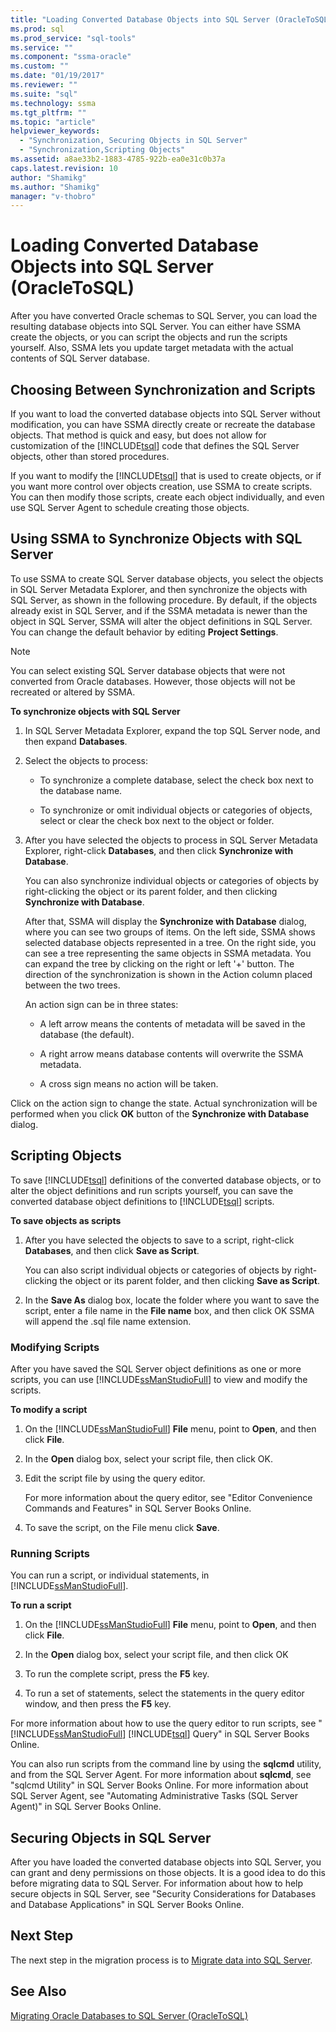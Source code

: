 ```yaml
---
title: "Loading Converted Database Objects into SQL Server (OracleToSQL) | Microsoft Docs"
ms.prod: sql
ms.prod_service: "sql-tools"
ms.service: ""
ms.component: "ssma-oracle"
ms.custom: ""
ms.date: "01/19/2017"
ms.reviewer: ""
ms.suite: "sql"
ms.technology: ssma
ms.tgt_pltfrm: ""
ms.topic: "article"
helpviewer_keywords: 
  - "Synchronization, Securing Objects in SQL Server"
  - "Synchronization,Scripting Objects"
ms.assetid: a8ae33b2-1883-4785-922b-ea0e31c0b37a
caps.latest.revision: 10
author: "Shamikg"
ms.author: "Shamikg"
manager: "v-thobro"
---
```

# Loading Converted Database Objects into SQL Server (OracleToSQL)
After you have converted Oracle schemas to SQL Server, you can load the resulting database objects into SQL Server. You can either have SSMA create the objects, or you can script the objects and run the scripts yourself. Also, SSMA lets you update target metadata with the actual contents of SQL Server database.  
  
## Choosing Between Synchronization and Scripts  
If you want to load the converted database objects into SQL Server without modification, you can have SSMA directly create or recreate the database objects. That method is quick and easy, but does not allow for customization of the [!INCLUDE[tsql](../../includes/tsql_md.md)] code that defines the SQL Server objects, other than stored procedures.  
  
If you want to modify the [!INCLUDE[tsql](../../includes/tsql_md.md)] that is used to create objects, or if you want more control over objects creation, use SSMA to create scripts. You can then modify those scripts, create each object individually, and even use SQL Server Agent to schedule creating those objects.  
  
## Using SSMA to Synchronize Objects with SQL Server  
To use SSMA to create SQL Server database objects, you select the objects in SQL Server Metadata Explorer, and then synchronize the objects with SQL Server, as shown in the following procedure. By default, if the objects already exist in SQL Server, and if the SSMA metadata is newer than the object in SQL Server, SSMA will alter the object definitions in SQL Server. You can change the default behavior by editing **Project Settings**.  
  
> [!NOTE]  
> You can select existing SQL Server database objects that were not converted from Oracle databases. However, those objects will not be recreated or altered by SSMA.  
  
**To synchronize objects with SQL Server**  
  
1.  In SQL Server Metadata Explorer, expand the top SQL Server node, and then expand **Databases**.  
  
2.  Select the objects to process:  
  
    -   To synchronize a complete database, select the check box next to the database name.  
  
    -   To synchronize or omit individual objects or categories of objects, select or clear the check box next to the object or folder.  
  
3.  After you have selected the objects to process in SQL Server Metadata Explorer, right-click **Databases**, and then click **Synchronize with Database**.  
  
    You can also synchronize individual objects or categories of objects by right-clicking the object or its parent folder, and then clicking  **Synchronize with Database**.  
  
    After that, SSMA will display the **Synchronize with Database** dialog, where you can see two groups of items. On the left side, SSMA shows selected database objects represented in a tree. On the right side, you can see a tree representing the same objects in SSMA metadata. You can expand the tree by clicking on the right or left '+' button. The direction of the synchronization is shown in the Action column placed between the two trees.  
  
    An action sign can be in three states:  
  
    -   A left arrow means the contents of metadata will be saved in the database (the default).  
  
    -   A right arrow means database contents will overwrite the SSMA metadata.  
  
    -   A cross sign means no action will be taken.  
  
Click on the action sign to change the state. Actual synchronization will be performed when you click **OK** button of the **Synchronize with Database** dialog.  
  
## Scripting Objects  
To save [!INCLUDE[tsql](../../includes/tsql_md.md)] definitions of the converted database objects, or to alter the object definitions and run scripts yourself, you can save the converted database object definitions to [!INCLUDE[tsql](../../includes/tsql_md.md)] scripts.  
  
**To save objects as scripts**  
  
1.  After you have selected the objects to save to a script, right-click **Databases**, and then click **Save as Script**.  
  
    You can also script individual objects or categories of objects by right-clicking the object or its parent folder, and then clicking **Save as Script**.  
  
2.  In the **Save As** dialog box, locate the folder where you want to save the script, enter a file name in the **File name** box, and then click OK SSMA will append the .sql file name extension.  
  
### Modifying Scripts  
After you have saved the SQL Server object definitions as one or more scripts, you can use [!INCLUDE[ssManStudioFull](../../includes/ssmanstudiofull_md.md)] to view and modify the scripts.  
  
**To modify a script**  
  
1.  On the [!INCLUDE[ssManStudioFull](../../includes/ssmanstudiofull_md.md)] **File** menu, point to **Open**, and then click **File**.  
  
2.  In the **Open** dialog box, select your script file, then click OK.
  
3.  Edit the script file by using the query editor.  
  
    For more information about the query editor, see "Editor Convenience Commands and Features" in SQL Server Books Online.  
  
4.  To save the script, on the File menu click **Save**.  
  
### Running Scripts  
You can run a script, or individual statements, in [!INCLUDE[ssManStudioFull](../../includes/ssmanstudiofull_md.md)].  
  
**To run a script**  
  
1.  On the [!INCLUDE[ssManStudioFull](../../includes/ssmanstudiofull_md.md)] **File** menu, point to **Open**, and then click **File**.  
  
2.  In the **Open** dialog box, select your script file, and then click OK  
  
3.  To run the complete script, press the **F5** key.  
  
4.  To run a set of statements, select the statements in the query editor window, and then press the **F5** key.  
  
For more information about how to use the query editor to run scripts, see "[!INCLUDE[ssManStudioFull](../../includes/ssmanstudiofull_md.md)] [!INCLUDE[tsql](../../includes/tsql_md.md)] Query" in SQL Server Books Online.  
  
You can also run scripts from the command line by using the **sqlcmd** utility, and from the SQL Server Agent. For more information about **sqlcmd**, see "sqlcmd Utility" in SQL Server Books Online. For more information about SQL Server Agent, see "Automating Administrative Tasks (SQL Server Agent)" in SQL Server Books Online.  
  
## Securing Objects in SQL Server  
After you have loaded the converted database objects into SQL Server, you can grant and deny permissions on those objects. It is a good idea to do this before migrating data to SQL Server. For information about how to help secure objects in SQL Server, see "Security Considerations for Databases and Database Applications" in SQL Server Books Online.  
  
## Next Step  
The next step in the migration process is to [Migrate data into SQL Server](http://msdn.microsoft.com/en-us/e23c5268-41ed-4e55-9fe7-a11376202a13).  
  
## See Also  
[Migrating Oracle Databases to SQL Server &#40;OracleToSQL&#41;](../../ssma/oracle/migrating-oracle-databases-to-sql-server-oracletosql.md)  
  
